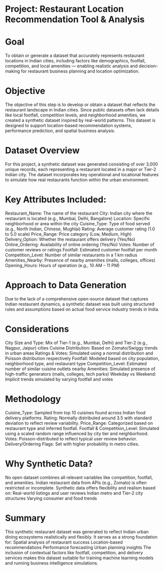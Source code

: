 # Project: Restaurant Location Recommendation Tool & Analysis ##

# Goal
To obtain or generate a dataset that accurately represents restaurant locations in Indian cities, including factors like demographics, footfall, competition, and local amenities — enabling realistic analysis and decision-making for restaurant business planning and location optimization.

# Objective
The objective of this step is to develop or obtain a dataset that reflects the restaurant landscape in Indian cities. Since public datasets often lack details like local footfall, competition levels, and neighborhood amenities, we created a synthetic dataset inspired by real-world patterns. This dataset is designed to support location-based recommendation systems, performance prediction, and spatial business analysis.

# Dataset Overview
For this project, a synthetic dataset was generated consisting of over 3,000 unique records, each representing a restaurant located in a major or Tier-2 Indian city. The dataset incorporates key operational and locational features to simulate how real restaurants function within the urban environment.

# Key Attributes Included:
Restaurant_Name: The name of the restaurant
City: Indian city where the restaurant is located (e.g., Mumbai, Delhi, Bangalore)
Location: Specific neighborhood or area within the city
Cuisine_Type: Type of food served (e.g., North Indian, Chinese, Mughlai)
Rating: Average customer rating (1.0 to 5.0 scale)
Price_Range: Price category (Low, Medium, High)
Delivery_Option: Whether the restaurant offers delivery (Yes/No)
Online_Ordering: Availability of online ordering (Yes/No)
Votes: Number of customer reviews or ratings
Footfall: Estimated customer footfall per month
Competition_Level: Number of similar restaurants in a 1 km radius
Amenities_Nearby: Presence of nearby amenities (malls, colleges, offices)
Opening_Hours: Hours of operation (e.g., 10 AM – 11 PM)

# Approach to Data Generation
Due to the lack of a comprehensive open-source dataset that captures Indian restaurant dynamics, a synthetic dataset was built using structured rules and assumptions based on actual food service industry trends in India.

# Considerations
City Size and Type: Mix of Tier-1 (e.g., Mumbai, Delhi) and Tier-2 (e.g., Nagpur, Jaipur) cities
Cuisine Distribution: Based on Zomato/Swiggy trends in urban areas
Ratings & Votes: Simulated using a normal distribution and Poisson distribution respectively
Footfall: Modeled based on city population, neighborhood type, and restaurant type
Competition_Level: Estimated number of similar cuisine outlets nearby
Amenities: Simulated presence of high-traffic generators (malls, colleges, tech parks)
Weekday vs Weekend: Implicit trends simulated by varying footfall and votes

# Methodology
Cuisine_Type: Sampled from top 10 cuisines found across Indian food delivery platforms.
Rating: Normally distributed around 3.5 with standard deviation to reflect review variability.
Price_Range: Categorized based on restaurant type and inferred footfall.
Footfall & Competition_Level: Simulated using a scaled random range influenced by city tier and neighborhood.
Votes: Poisson-distributed to reflect typical user review behavior.
Delivery/Ordering Flags: Set with higher probability in metro cities.

# Why Synthetic Data?
No open dataset combines all relevant variables like competition, footfall, and amenities.
Indian restaurant data from APIs (e.g., Zomato) is often restricted or incomplete.
Synthetic data offers flexibility and realism based on:
Real-world listings and user reviews
Indian metro and Tier-2 city structures
Varying consumer and food trends

# Summary
This synthetic restaurant dataset was generated to reflect Indian urban dining ecosystems realistically and flexibly. It serves as a strong foundation for:
Spatial analysis of restaurant success
Location-based recommendations
Performance forecasting
Urban planning insights
The inclusion of contextual factors like footfall, competition, and delivery services makes this dataset suitable for training machine learning models and running business intelligence simulations.












